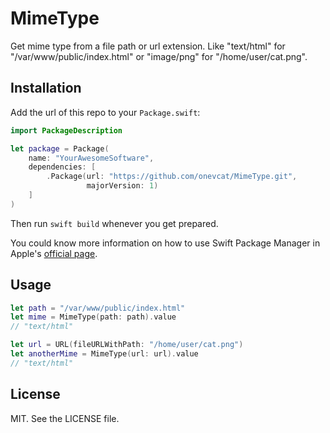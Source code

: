 # MimeType

Get mime type from a file path or url extension. Like "text/html" for "/var/www/public/index.html" or "image/png" for "/home/user/cat.png".

## Installation

Add the url of this repo to your `Package.swift`:

```swift
import PackageDescription

let package = Package(
    name: "YourAwesomeSoftware",
    dependencies: [
        .Package(url: "https://github.com/onevcat/MimeType.git", 
                 majorVersion: 1)
    ]
)
```

Then run `swift build` whenever you get prepared.

You could know more information on how to use Swift Package Manager in Apple's [official page](https://swift.org/package-manager/).

## Usage

```swift
let path = "/var/www/public/index.html"
let mime = MimeType(path: path).value
// "text/html"

let url = URL(fileURLWithPath: "/home/user/cat.png")
let anotherMime = MimeType(url: url).value
// "text/html"
```

## License

MIT. See the LICENSE file.
